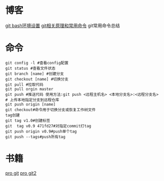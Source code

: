 # 博客
[git bash环境设置](https://blog.csdn.net/jingtingfengguo/article/details/51892864)
[git相关原理和常用命令](https://segmentfault.com/a/1190000017114656)
git常用命令总结
# 命令
```
git config -l #查看config配置
git status #查看文件状态
git branch [name] #创建分支
git checkout [name] #切换分支
git pull #拉取代码
git pull orgin master
git push #推送代码 使用方法:git push <远程主机名> <本地分支名>:<远程分支名>
# 上传本地指定分支到远程仓库
git push origin [name]
git checkout#命令用于切换分支或恢复工作树文件
tag创建
git tag v1.0#创建标签
git  tag v0.9 471fd27#对指定commit打tag
git push origin v0.9#push单个tag
git push --tags#push所有tag
```
# 书籍
[pro git](https://gitee.com/progit/)
[pro git2](https://progit.bootcss.com/)
